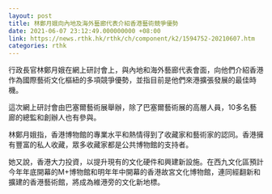 ```yaml
---
layout: post
title: 林鄭月娥向內地及海外藝廊代表介紹香港藝術競爭優勢
date: 2021-06-07 23:12:49.000000000 +08:00
link: https://news.rthk.hk/rthk/ch/component/k2/1594752-20210607.htm
categories: rthk
---
```


行政長官林鄭月娥在網上研討會上，與內地和海外藝廊代表會面，向他們介紹香港作為國際藝術文化樞紐的多項競爭優勢，並指目前是他們來港擴張發展的最佳時機。

這次網上研討會由巴塞爾藝術展舉辦，除了巴塞爾藝術展的高層人員，10多名藝廊的總監和創辦人也有參與。

林鄭月娥指，香港博物館的專業水平和熱情得到了收藏家和藝術家的認同。香港擁有豐富的私人收藏，眾多收藏家都是公共博物館的支持者。

她又說，香港大力投資，以提升現有的文化硬件和興建新設施。在西九文化區預計今年年底開幕的M+博物館和明年年中開幕的香港故宮文化博物館，連同經翻新和擴建的香港藝術館，將成為維港旁的文化新地標。
